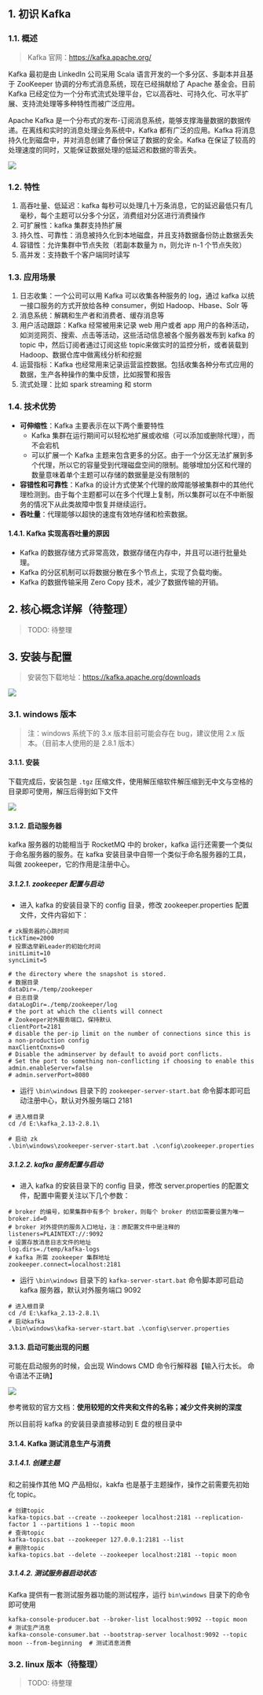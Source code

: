 ## 1. 初识 Kafka

### 1.1. 概述

> Kafka 官网：https://kafka.apache.org/

Kafka 最初是由 LinkedIn 公司采用 Scala 语言开发的一个多分区、多副本并且基于 ZooKeeper 协调的分布式消息系统，现在已经捐献给了 Apache 基金会。目前 Kafka 已经定位为一个分布式流式处理平台，它以高吞吐、可持久化、可水平扩展、支持流处理等多种特性而被广泛应用。

Apache Kafka 是一个分布式的发布-订阅消息系统，能够支撑海量数据的数据传递。在离线和实时的消息处理业务系统中，Kafka 都有广泛的应用。Kafka 将消息持久化到磁盘中，并对消息创建了备份保证了数据的安全。Kafka 在保证了较高的处理速度的同时，又能保证数据处理的低延迟和数据的零丢失。

![](images/521452522220545.png)

### 1.2. 特性

1. 高吞吐量、低延迟：kafka 每秒可以处理几十万条消息，它的延迟最低只有几毫秒，每个主题可以分多个分区，消费组对分区进行消费操作
2. 可扩展性：kafka 集群支持热扩展
3. 持久性、可靠性：消息被持久化到本地磁盘，并且支持数据备份防止数据丢失
4. 容错性：允许集群中节点失败（若副本数量为 n，则允许 n-1 个节点失败）
5. 高并发：支持数千个客户端同时读写

### 1.3. 应用场景

1. 日志收集：一个公司可以用 Kafka 可以收集各种服务的 log，通过 kafka 以统一接口服务的方式开放给各种 consumer，例如 Hadoop、Hbase、Solr 等
2. 消息系统：解耦和生产者和消费者、缓存消息等
3. 用户活动跟踪：Kafka 经常被用来记录 web 用户或者 app 用户的各种活动，如浏览网页、搜索、点击等活动，这些活动信息被各个服务器发布到 kafka 的 topic 中，然后订阅者通过订阅这些 topic来做实时的监控分析，或者装载到 Hadoop、数据仓库中做离线分析和挖掘
4. 运营指标：Kafka 也经常用来记录运营监控数据。包括收集各种分布式应用的数据，生产各种操作的集中反馈，比如报警和报告
5. 流式处理：比如 spark streaming 和 storm

### 1.4. 技术优势

- **可伸缩性**：Kafka 主要表示在以下两个重要特性
    - Kafka 集群在运行期间可以轻松地扩展或收缩（可以添加或删除代理），而不会宕机
    - 可以扩展一个 Kafka 主题来包含更多的分区。由于一个分区无法扩展到多个代理，所以它的容量受到代理磁盘空间的限制。能够增加分区和代理的数量意味着单个主题可以存储的数据量是没有限制的
- **容错性和可靠性**：Kafka 的设计方式使某个代理的故障能够被集群中的其他代理检测到。由于每个主题都可以在多个代理上复制，所以集群可以在不中断服务的情况下从此类故障中恢复并继续运行。
- **吞吐量**：代理能够以超快的速度有效地存储和检索数据。

#### 1.4.1. Kafka 实现高吞吐量的原因

- Kafka 的数据存储方式非常高效，数据存储在内存中，并且可以进行批量处理。
- Kafka 的分区机制可以将数据分散在多个节点上，实现了负载均衡。
- Kafka 的数据传输采用 Zero Copy 技术，减少了数据传输的开销。

## 2. 核心概念详解（待整理）

> TODO: 待整理

## 3. 安装与配置

> 安装包下载地址：https://kafka.apache.org/downloads

![](images/415914022238971.png)

### 3.1. windows 版本

> 注：windows 系统下的 3.x 版本目前可能会存在 bug，建议使用 2.x 版本。（目前本人使用的是 2.8.1 版本）

#### 3.1.1. 安装

下载完成后，安装包是 `.tgz` 压缩文件，使用解压缩软件解压缩到无中文与空格的目录即可使用，解压后得到如下文件

![](images/505440123226838.png)

#### 3.1.2. 启动服务器

kafka 服务器的功能相当于 RocketMQ 中的 broker，kafka 运行还需要一个类似于命名服务器的服务。在 kafka 安装目录中自带一个类似于命名服务器的工具，叫做 zookeeper，它的作用是注册中心。

##### 3.1.2.1. zookeeper 配置与启动

- 进入 kafka 的安装目录下的 config 目录，修改 zookeeper.properties 配置文件，文件内容如下：

```properties  
# zk服务器的心跳时间
tickTime=2000
# 投票选举新Leader的初始化时间
initLimit=10
syncLimit=5

# the directory where the snapshot is stored.
# 数据目录
dataDir=./temp/zookeeper
# 日志目录
dataLogDir=./temp/zookeeper/log
# the port at which the clients will connect
# Zookeeper对外服务端口，保持默认
clientPort=2181
# disable the per-ip limit on the number of connections since this is a non-production config
maxClientCnxns=0
# Disable the adminserver by default to avoid port conflicts.
# Set the port to something non-conflicting if choosing to enable this
admin.enableServer=false
# admin.serverPort=8080
```

- 运行 `\bin\windows` 目录下的 `zookeeper-server-start.bat` 命令脚本即可启动注册中心，默认对外服务端口 2181

```shell
# 进入根目录
cd /d E:\kafka_2.13-2.8.1\

# 启动 zk
.\bin\windows\zookeeper-server-start.bat .\config\zookeeper.properties
```

##### 3.1.2.2. kafka 服务配置与启动

- 进入 kafka 的安装目录下的 config 目录，修改 server.properties 的配置文件，配置中需要关注以下几个参数：

```properties
# broker 的编号，如果集群中有多个 broker，则每个 broker 的纺吅需要设置为唯一
broker.id=0
# broker 对外提供的服务入口地址，注：原配置文件中是注释的
listeners=PLAINTEXT://:9092
# 设置存放消息日志文件的地址
log.dirs=./temp/kafka-logs
# kafka 所需 zookeeper 集群地址
zookeeper.connect=localhost:2181
```

- 运行 `\bin\windows` 目录下的 `kafka-server-start.bat` 命令脚本即可启动 kafka 服务器，默认对外服务端口 9092

```shell
# 进入根目录
cd /d E:\kafka_2.13-2.8.1\
# 启动kafka
.\bin\windows\kafka-server-start.bat .\config\server.properties
```

#### 3.1.3. 启动可能出现的问题

可能在启动服务的时候，会出现 Windows CMD 命令行解释器【输入行太长。 命令语法不正确】

![](images/184893310220546.png)

参考微软的官方文档：**使用较短的文件夹和文件的名称；减少文件夹树的深度**

所以目前将 kafka 的安装目录直接移动到 E 盘的根目录中

#### 3.1.4. Kafka 测试消息生产与消费 

##### 3.1.4.1. 创建主题

和之前操作其他 MQ 产品相似，kakfa 也是基于主题操作，操作之前需要先初始化 topic。

```shell
# 创建topic
kafka-topics.bat --create --zookeeper localhost:2181 --replication-factor 1 --partitions 1 --topic moon
# 查询topic
kafka-topics.bat --zookeeper 127.0.0.1:2181 --list					
# 删除topic
kafka-topics.bat --delete --zookeeper localhost:2181 --topic moon
```

##### 3.1.4.2. 测试服务器启动状态

Kafka 提供有一套测试服务器功能的测试程序，运行 `bin\windows` 目录下的命令即可使用

```shell
kafka-console-producer.bat --broker-list localhost:9092 --topic moon						# 测试生产消息
kafka-console-consumer.bat --bootstrap-server localhost:9092 --topic moon --from-beginning	# 测试消息消费
```

### 3.2. linux 版本（待整理）

> TODO: 待整理


